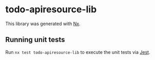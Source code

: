 # todo-apiresource-lib

This library was generated with [Nx](https://nx.dev).

## Running unit tests

Run `nx test todo-apiresource-lib` to execute the unit tests via [Jest](https://jestjs.io).
